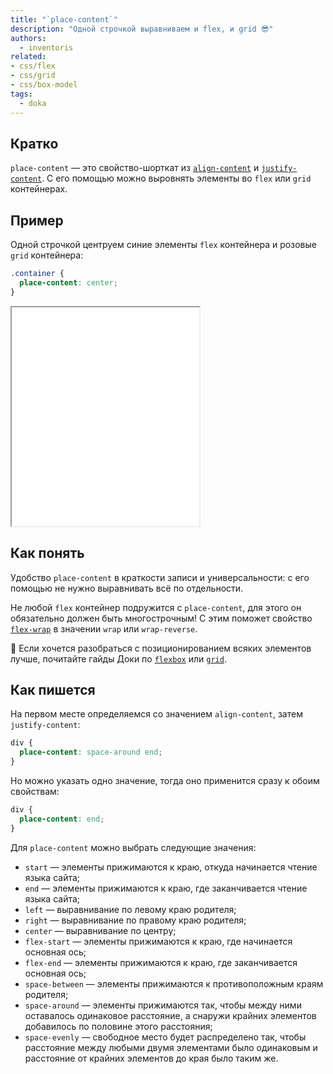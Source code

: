 ```yaml
---
title: "`place-content`"
description: "Одной строчкой выравниваем и flex, и grid 😎"
authors:
  - inventoris
related:
- css/flex
- css/grid
- css/box-model
tags:
  - doka
---
```


## Кратко

`place-content` — это свойство-шорткат из [`align-content`](/css/align-content/) и [`justify-content`](/css/justify-content/). С его помощью можно выровнять элементы во `flex` или `grid` контейнерах.

## Пример

Одной строчкой центруем синие элементы `flex` контейнера и розовые `grid` контейнера:

```css
.container {
  place-content: center;
}
```

<iframe title="Пример place-content" src="demos/basic/" height="350"></iframe>

## Как понять

Удобство `place-content` в краткости записи и универсальности: с его помощью не нужно выравнивать всё по отдельности.

Не любой `flex` контейнер подружится с `place-content`, для этого он обязательно должен быть многострочным! С этим поможет свойство [`flex-wrap`](/css/flex-wrap/) в значении `wrap` или `wrap-reverse`.

<aside>

🤖 Если хочется разобраться с позиционированием всяких элементов лучше, почитайте гайды Доки по [`flexbox`](/css/flexbox-guide/) или [`grid`](/css/grid-guide/).

</aside>

## Как пишется

На первом месте определяемся со значением `align-content`, затем `justify-content`:

```css
div {
  place-content: space-around end;
}
```

Но можно указать одно значение, тогда оно применится сразу к обоим свойствам:

```css
div {
  place-content: end;
}
```

Для `place-content` можно выбрать следующие значения:

- `start` — элементы прижимаются к краю, откуда начинается чтение языка сайта;
- `end` — элементы прижимаются к краю, где заканчивается чтение языка сайта;
- `left` — выравнивание по левому краю родителя;
- `right` — выравнивание по правому краю родителя;
- `center` — выравнивание по центру;
- `flex-start` — элементы прижимаются к краю, где начинается основная ось;
- `flex-end` — элементы прижимаются к краю, где заканчивается основная ось;
- `space-between` — элементы прижимаются к противоположным краям родителя;
- `space-around` — элементы прижимаются так, чтобы между ними оставалось одинаковое расстояние, а снаружи крайних элементов добавилось по половине этого расстояния;
- `space-evenly` — свободное место будет распределено так, чтобы расстояние между любыми двумя элементами было одинаковым и расстояние от крайних элементов до края было таким же.
